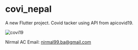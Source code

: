 # covi_nepal

A new Flutter project.
Covid tacker using API from apicovid19.

![covi19](https://user-images.githubusercontent.com/57612587/129471573-5e518895-538a-4fb8-96dc-2cec06fe14f4.jpg)


Nirmal AC 
Email: nirmal99.ba@gmail.com
